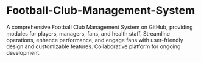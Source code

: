 # Football-Club-Management-System
 A comprehensive Football Club Management System on GitHub, providing modules for players, managers, fans, and health staff. Streamline operations, enhance performance, and engage fans with user-friendly design and customizable features. Collaborative platform for ongoing development.
